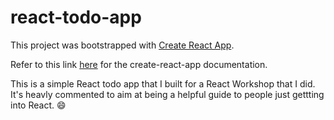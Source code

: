 # react-todo-app

This project was bootstrapped with [Create React App](https://github.com/facebookincubator/create-react-app).

Refer to this link [here](https://github.com/facebookincubator/create-react-app/blob/master/packages/react-scripts/template/README.md) for the create-react-app documentation.

This is a simple React todo app that I built for a React Workshop that I did.
It's heavly commented to aim at being a helpful guide to people just gettting into React. 😄
